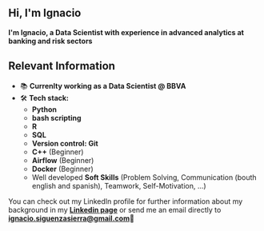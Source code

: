 ## Hi, I'm Ignacio  <Data Scientist>

**I'm Ignacio, a Data Scientist with experience in advanced analytics at banking and risk sectors**

## Relevant Information

- 📚 **Currenlty working as a Data Scientist @ BBVA**
- 🛠 **Tech stack:**
  - **Python**
  - **bash scripting**
  - **R**
  - **SQL**
  - **Version control: Git**
  - **C++** (Beginner)
  - **Airflow** (Beginner)
  - **Docker** (Beginner)
  - Well developed **Soft Skills** (Problem Solving, Communication (bouth english and spanish), Teamwork, Self-Motivation, ...) 

You can check out my LinkedIn profile for further information about my background in my **[Linkedin page](https://www.linkedin.com/in/ignacio-siguenza/)** or send me an email directly to **ignacio.siguenzasierra@gmail.com**📩

